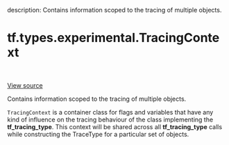description: Contains information scoped to the tracing of multiple objects.

<div itemscope itemtype="http://developers.google.com/ReferenceObject">
<meta itemprop="name" content="tf.types.experimental.TracingContext" />
<meta itemprop="path" content="Stable" />
</div>

# tf.types.experimental.TracingContext

<!-- Insert buttons and diff -->

<table class="tfo-notebook-buttons tfo-api nocontent" align="left">

</table>

<a target="_blank" class="external" href="/code/stable/tensorflow/python/types/trace.py">View source</a>



Contains information scoped to the tracing of multiple objects.

<!-- Placeholder for "Used in" -->

`TracingContext` is a container class for flags and variables that have
any kind of influence on the tracing behaviour of the class implementing
the __tf_tracing_type__. This context will be shared across all
__tf_tracing_type__ calls while constructing the TraceType for a particular
set of objects.

